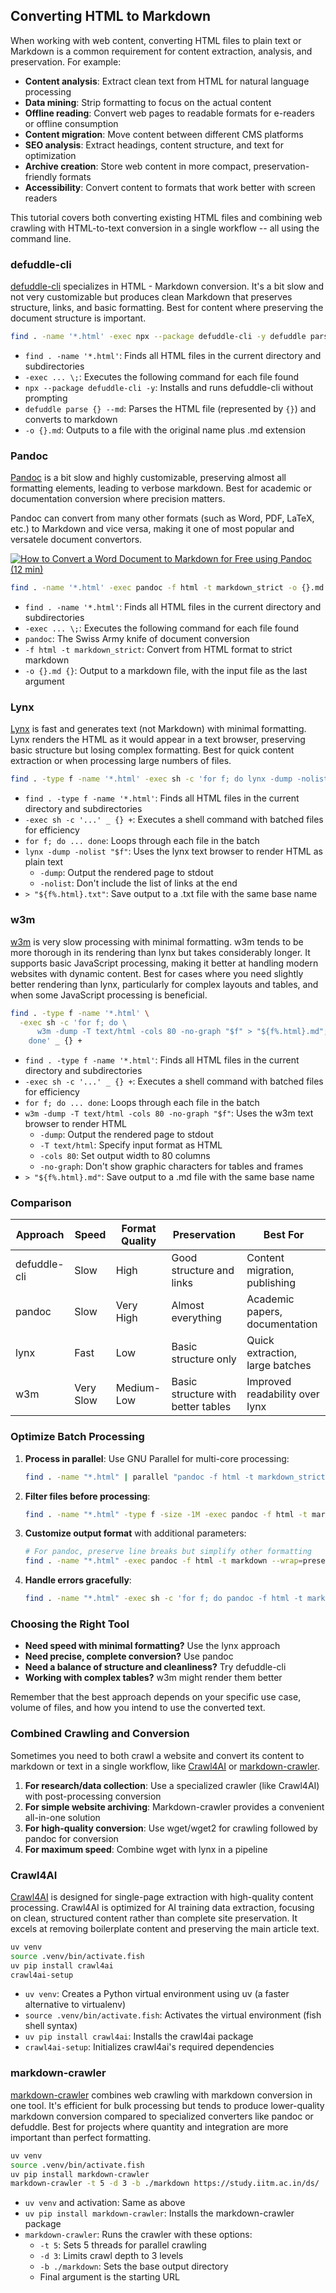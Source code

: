 ## Converting HTML to Markdown

When working with web content, converting HTML files to plain text or Markdown is a common requirement for content extraction, analysis, and preservation. For example:

- **Content analysis**: Extract clean text from HTML for natural language processing
- **Data mining**: Strip formatting to focus on the actual content
- **Offline reading**: Convert web pages to readable formats for e-readers or offline consumption
- **Content migration**: Move content between different CMS platforms
- **SEO analysis**: Extract headings, content structure, and text for optimization
- **Archive creation**: Store web content in more compact, preservation-friendly formats
- **Accessibility**: Convert content to formats that work better with screen readers

This tutorial covers both converting existing HTML files and combining web crawling with HTML-to-text conversion in a single workflow -- all using the command line.

### defuddle-cli

[defuddle-cli](https://github.com/defuddle/defuddle) specializes in HTML - Markdown conversion. It's a bit slow and not very customizable but produces clean Markdown that preserves structure, links, and basic formatting. Best for content where preserving the document structure is important.

```bash
find . -name '*.html' -exec npx --package defuddle-cli -y defuddle parse {} --md -o {}.md \;
```

- `find . -name '*.html'`: Finds all HTML files in the current directory and subdirectories
- `-exec ... \;`: Executes the following command for each file found
- `npx --package defuddle-cli -y`: Installs and runs defuddle-cli without prompting
- `defuddle parse {} --md`: Parses the HTML file (represented by `{}`) and converts to markdown
- `-o {}.md`: Outputs to a file with the original name plus .md extension

### Pandoc

[Pandoc](https://pandoc.org/) is a bit slow and highly customizable, preserving almost all formatting elements, leading to verbose markdown. Best for academic or documentation conversion where precision matters.

Pandoc can convert from many other formats (such as Word, PDF, LaTeX, etc.) to Markdown and vice versa, making it one of most popular and versatele document convertors.

[![How to Convert a Word Document to Markdown for Free using Pandoc (12 min)](https://i.ytimg.com/vi/HPSK7q13-40/sddefault.jpg)](https://youtu.be/HPSK7q13-40)

```bash
find . -name '*.html' -exec pandoc -f html -t markdown_strict -o {}.md {} \;
```

- `find . -name '*.html'`: Finds all HTML files in the current directory and subdirectories
- `-exec ... \;`: Executes the following command for each file found
- `pandoc`: The Swiss Army knife of document conversion
- `-f html -t markdown_strict`: Convert from HTML format to strict markdown
- `-o {}.md {}`: Output to a markdown file, with the input file as the last argument

### Lynx

[Lynx](https://lynx.invisible-island.net/) is fast and generates text (not Markdown) with minimal formatting. Lynx renders the HTML as it would appear in a text browser, preserving basic structure but losing complex formatting. Best for quick content extraction or when processing large numbers of files.

```bash
find . -type f -name '*.html' -exec sh -c 'for f; do lynx -dump -nolist "$f" > "${f%.html}.txt"; done' _ {} +
```

- `find . -type f -name '*.html'`: Finds all HTML files in the current directory and subdirectories
- `-exec sh -c '...' _ {} +`: Executes a shell command with batched files for efficiency
- `for f; do ... done`: Loops through each file in the batch
- `lynx -dump -nolist "$f"`: Uses the lynx text browser to render HTML as plain text
  - `-dump`: Output the rendered page to stdout
  - `-nolist`: Don't include the list of links at the end
- `> "${f%.html}.txt"`: Save output to a .txt file with the same base name

### w3m

[w3m](https://w3m.sourceforge.net/) is very slow processing with minimal formatting. w3m tends to be more thorough in its rendering than lynx but takes considerably longer. It supports basic JavaScript processing, making it better at handling modern websites with dynamic content. Best for cases where you need slightly better rendering than lynx, particularly for complex layouts and tables, and when some JavaScript processing is beneficial.

```bash
find . -type f -name '*.html' \
  -exec sh -c 'for f; do \
      w3m -dump -T text/html -cols 80 -no-graph "$f" > "${f%.html}.md"; \
    done' _ {} +
```

- `find . -type f -name '*.html'`: Finds all HTML files in the current directory and subdirectories
- `-exec sh -c '...' _ {} +`: Executes a shell command with batched files for efficiency
- `for f; do ... done`: Loops through each file in the batch
- `w3m -dump -T text/html -cols 80 -no-graph "$f"`: Uses the w3m text browser to render HTML
  - `-dump`: Output the rendered page to stdout
  - `-T text/html`: Specify input format as HTML
  - `-cols 80`: Set output width to 80 columns
  - `-no-graph`: Don't show graphic characters for tables and frames
- `> "${f%.html}.md"`: Save output to a .md file with the same base name

### Comparison

| Approach     | Speed     | Format Quality | Preservation                       | Best For                        |
| ------------ | --------- | -------------- | ---------------------------------- | ------------------------------- |
| defuddle-cli | Slow      | High           | Good structure and links           | Content migration, publishing   |
| pandoc       | Slow      | Very High      | Almost everything                  | Academic papers, documentation  |
| lynx         | Fast      | Low            | Basic structure only               | Quick extraction, large batches |
| w3m          | Very Slow | Medium-Low     | Basic structure with better tables | Improved readability over lynx  |

### Optimize Batch Processing

1. **Process in parallel**: Use GNU Parallel for multi-core processing:

   ```bash
   find . -name "*.html" | parallel "pandoc -f html -t markdown_strict -o {}.md {}"
   ```

2. **Filter files before processing**:

   ```bash
   find . -name "*.html" -type f -size -1M -exec pandoc -f html -t markdown {} -o {}.md \;
   ```

3. **Customize output format** with additional parameters:

   ```bash
   # For pandoc, preserve line breaks but simplify other formatting
   find . -name "*.html" -exec pandoc -f html -t markdown --wrap=preserve --atx-headers {} -o {}.md \;
   ```

4. **Handle errors gracefully**:

   ```bash
   find . -name "*.html" -exec sh -c 'for f; do pandoc -f html -t markdown "$f" -o "${f%.html}.md" 2>/dev/null || echo "Failed: $f" >> conversion_errors.log; done' _ {} +
   ```

### Choosing the Right Tool

- **Need speed with minimal formatting?** Use the lynx approach
- **Need precise, complete conversion?** Use pandoc
- **Need a balance of structure and cleanliness?** Try defuddle-cli
- **Working with complex tables?** w3m might render them better

Remember that the best approach depends on your specific use case, volume of files, and how you intend to use the converted text.

### Combined Crawling and Conversion

Sometimes you need to both crawl a website and convert its content to markdown or text in a single workflow, like [Crawl4AI](#crawl4ai) or [markdown-crawler](#markdown-crawler).

1. **For research/data collection**: Use a specialized crawler (like Crawl4AI) with post-processing conversion
2. **For simple website archiving**: Markdown-crawler provides a convenient all-in-one solution
3. **For high-quality conversion**: Use wget/wget2 for crawling followed by pandoc for conversion
4. **For maximum speed**: Combine wget with lynx in a pipeline

### Crawl4AI

[Crawl4AI](https://github.com/crawl4ai/crawl4ai) is designed for single-page extraction with high-quality content processing. Crawl4AI is optimized for AI training data extraction, focusing on clean, structured content rather than complete site preservation. It excels at removing boilerplate content and preserving the main article text.

```bash
uv venv
source .venv/bin/activate.fish
uv pip install crawl4ai
crawl4ai-setup
```

- `uv venv`: Creates a Python virtual environment using uv (a faster alternative to virtualenv)
- `source .venv/bin/activate.fish`: Activates the virtual environment (fish shell syntax)
- `uv pip install crawl4ai`: Installs the crawl4ai package
- `crawl4ai-setup`: Initializes crawl4ai's required dependencies

### markdown-crawler

[markdown-crawler](https://pypi.org/project/markdown-crawler/) combines web crawling with markdown conversion in one tool. It's efficient for bulk processing but tends to produce lower-quality markdown conversion compared to specialized converters like pandoc or defuddle. Best for projects where quantity and integration are more important than perfect formatting.

```bash
uv venv
source .venv/bin/activate.fish
uv pip install markdown-crawler
markdown-crawler -t 5 -d 3 -b ./markdown https://study.iitm.ac.in/ds/
```

- `uv venv` and activation: Same as above
- `uv pip install markdown-crawler`: Installs the markdown-crawler package
- `markdown-crawler`: Runs the crawler with these options:
  - `-t 5`: Sets 5 threads for parallel crawling
  - `-d 3`: Limits crawl depth to 3 levels
  - `-b ./markdown`: Sets the base output directory
  - Final argument is the starting URL
